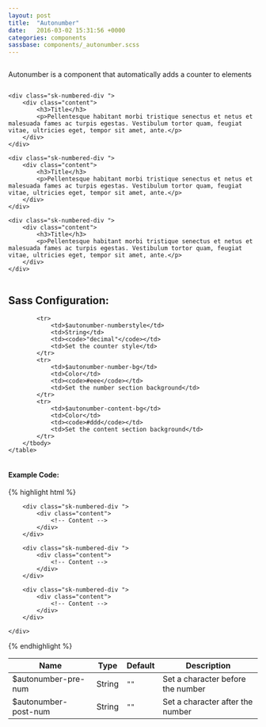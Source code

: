 ```yaml
---
layout: post
title:  "Autonumber"
date:   2016-03-02 15:31:56 +0000
categories: components
sassbase: components/_autonumber.scss
---
```


<div class="row column">
    <p class="lead-text">Autonumber is a component that automatically adds a counter to elements</p>
</div>

<div class="row">

    <div class="sk-numbered-div ">
        <div class="content">
            <h3>Title</h3>
            <p>Pellentesque habitant morbi tristique senectus et netus et malesuada fames ac turpis egestas. Vestibulum tortor quam, feugiat vitae, ultricies eget, tempor sit amet, ante.</p>
        </div>
    </div>

    <div class="sk-numbered-div ">
        <div class="content">
            <h3>Title</h3>
            <p>Pellentesque habitant morbi tristique senectus et netus et malesuada fames ac turpis egestas. Vestibulum tortor quam, feugiat vitae, ultricies eget, tempor sit amet, ante.</p>
        </div>
    </div>

    <div class="sk-numbered-div ">
        <div class="content">
            <h3>Title</h3>
            <p>Pellentesque habitant morbi tristique senectus et netus et malesuada fames ac turpis egestas. Vestibulum tortor quam, feugiat vitae, ultricies eget, tempor sit amet, ante.</p>
        </div>
    </div>
      
</div>

<div class="row column">
    <h2>Sass Configuration:</h2>
    <table>
        <thead>
            <tr>
                <th>Name</th>
                <th>Type</th>
                <th>Default</th>
                <th>Description</th>
            </tr>
        </thead>
        <tbody>
            <tr>
                <td>$autonumber-pre-num</td>
                <td>String</td>
                <td><code>""</code></td>
                <td>Set a character before the number</td>
            </tr>
            <tr>
                <td>$autonumber-post-num</td>
                <td>String</td>
                <td><code>""</code></td>
                <td>Set a character after the number</td>
            </tr>

            <tr>
                <td>$autonumber-numberstyle</td>
                <td>String</td>
                <td><code>"decimal"</code></td>
                <td>Set the counter style</td>
            </tr>
            <tr>
                <td>$autonumber-number-bg</td>
                <td>Color</td>
                <td><code>#eee</code></td>
                <td>Set the number section background</td>
            </tr>
            <tr>
                <td>$autonumber-content-bg</td>
                <td>Color</td>
                <td><code>#ddd</code></td>
                <td>Set the content section background</td>
            </tr>
        </tbody>
    </table>
</div>

<div class="row column">
<h4>Example Code:</h4>
{% highlight html %}
<div class="row">
    <div class="small-6 columns">

        <div class="sk-numbered-div ">
            <div class="content">
                <!-- Content -->
            </div>
        </div>

        <div class="sk-numbered-div ">
            <div class="content">
                <!-- Content -->
            </div>
        </div>

        <div class="sk-numbered-div ">
            <div class="content">
                <!-- Content -->
            </div>
        </div>
      
    </div>
</div>
{% endhighlight %}
</div>